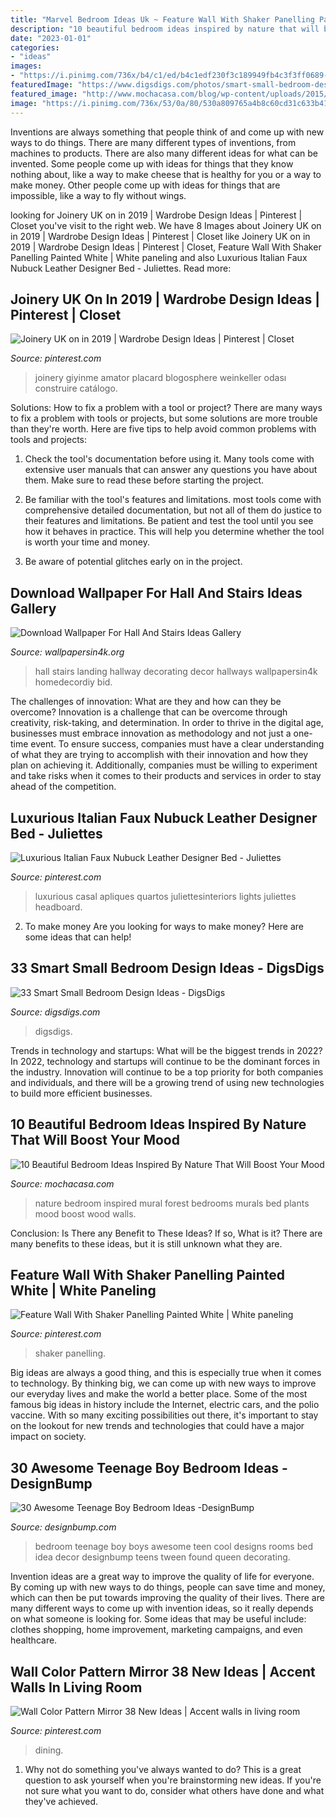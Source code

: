 ```yaml
---
title: "Marvel Bedroom Ideas Uk ~ Feature Wall With Shaker Panelling Painted White"
description: "10 beautiful bedroom ideas inspired by nature that will boost your mood"
date: "2023-01-01"
categories:
- "ideas"
images:
- "https://i.pinimg.com/736x/b4/c1/ed/b4c1edf230f3c189949fb4c3f3ff0689--dressing-room-design-dressing-room-closet.jpg?b=t"
featuredImage: "https://www.digsdigs.com/photos/smart-small-bedroom-design-ideas-22.jpg"
featured_image: "http://www.mochacasa.com/blog/wp-content/uploads/2015/12/bedroom-nature-forest-mural.jpg"
image: "https://i.pinimg.com/736x/53/0a/80/530a809765a4b8c60cd31c633b416218.jpg"
---
```



Inventions are always something that people think of and come up with new ways to do things. There are many different types of inventions, from machines to products. There are also many different ideas for what can be invented. Some people come up with ideas for things that they know nothing about, like a way to make cheese that is healthy for you or a way to make money. Other people come up with ideas for things that are impossible, like a way to fly without wings.

	

		
looking for Joinery UK on in 2019 | Wardrobe Design Ideas | Pinterest | Closet you've visit to the right web. We have 8 Images about Joinery UK on in 2019 | Wardrobe Design Ideas | Pinterest | Closet like Joinery UK on in 2019 | Wardrobe Design Ideas | Pinterest | Closet, Feature Wall With Shaker Panelling Painted White | White paneling and also Luxurious Italian Faux Nubuck Leather Designer Bed - Juliettes. Read more:
		
    
## Joinery UK On In 2019 | Wardrobe Design Ideas | Pinterest | Closet

<img loading=lazy src="https://i.pinimg.com/736x/b4/c1/ed/b4c1edf230f3c189949fb4c3f3ff0689--dressing-room-design-dressing-room-closet.jpg?b=t" onerror="this.onerror=null;this.src='https://tse2.mm.bing.net/th?id=OIP.1ffLhbPn2EPk4TWQF1kI_AHaMD&amp;pid=15.1';" alt="Joinery UK on in 2019 | Wardrobe Design Ideas | Pinterest | Closet">

_Source: pinterest.com_

>joinery giyinme amator placard blogosphere weinkeller odası construire catálogo. 

	

Solutions: How to fix a problem with a tool or project?
There are many ways to fix a problem with tools or projects, but some solutions are more trouble than they're worth. Here are five tips to help avoid common problems with tools and projects:
1. Check the tool's documentation before using it. Many tools come with extensive user manuals that can answer any questions you have about them. Make sure to read these before starting the project.

2. Be familiar with the tool's features and limitations. most tools come with comprehensive detailed documentation, but not all of them do justice to their features and limitations. Be patient and test the tool until you see how it behaves in practice. This will help you determine whether the tool is worth your time and money.

3. Be aware of potential glitches early on in the project.

    
## Download Wallpaper For Hall And Stairs Ideas Gallery

<img loading=lazy src="https://www.wallpapersin4k.org/wp-content/uploads/2017/04/Wallpaper-For-Hall-And-Stairs-Ideas-23.jpg" onerror="this.onerror=null;this.src='https://tse2.mm.bing.net/th?id=OIP.49Gy3pfHP1fAcxoXIfEuDwHaJ4&amp;pid=15.1';" alt="Download Wallpaper For Hall And Stairs Ideas Gallery">

_Source: wallpapersin4k.org_

>hall stairs landing hallway decorating decor hallways wallpapersin4k homedecordiy bid. 

	

The challenges of innovation: What are they and how can they be overcome?
Innovation is a challenge that can be overcome through creativity, risk-taking, and determination. In order to thrive in the digital age, businesses must embrace innovation as methodology and not just a one-time event. To ensure success, companies must have a clear understanding of what they are trying to accomplish with their innovation and how they plan on achieving it. Additionally, companies must be willing to experiment and take risks when it comes to their products and services in order to stay ahead of the competition.

    
## Luxurious Italian Faux Nubuck Leather Designer Bed - Juliettes

<img loading=lazy src="https://i.pinimg.com/736x/53/0a/80/530a809765a4b8c60cd31c633b416218.jpg" onerror="this.onerror=null;this.src='https://tse4.mm.bing.net/th?id=OIP.R4c140rBSqpRzexmSFJ_eQHaLG&amp;pid=15.1';" alt="Luxurious Italian Faux Nubuck Leather Designer Bed - Juliettes">

_Source: pinterest.com_

>luxurious casal apliques quartos juliettesinteriors lights juliettes headboard. 

	

2. To make money
Are you looking for ways to make money? Here are some ideas that can help!

    
## 33 Smart Small Bedroom Design Ideas - DigsDigs

<img loading=lazy src="https://www.digsdigs.com/photos/smart-small-bedroom-design-ideas-22.jpg" onerror="this.onerror=null;this.src='https://tse3.mm.bing.net/th?id=OIP.M6dH77nKvzVfQqwrfHAuDAHaJ3&amp;pid=15.1';" alt="33 Smart Small Bedroom Design Ideas - DigsDigs">

_Source: digsdigs.com_

>digsdigs. 

	

Trends in technology and startups: What will be the biggest trends in 2022?
In 2022, technology and startups will continue to be the dominant forces in the industry. Innovation will continue to be a top priority for both companies and individuals, and there will be a growing trend of using new technologies to build more efficient businesses.

    
## 10 Beautiful Bedroom Ideas Inspired By Nature That Will Boost Your Mood

<img loading=lazy src="http://www.mochacasa.com/blog/wp-content/uploads/2015/12/bedroom-nature-forest-mural.jpg" onerror="this.onerror=null;this.src='https://tse4.mm.bing.net/th?id=OIP.7LXNC1g24fHsx8LAkAYgLQHaLJ&amp;pid=15.1';" alt="10 Beautiful Bedroom Ideas Inspired By Nature That Will Boost Your Mood">

_Source: mochacasa.com_

>nature bedroom inspired mural forest bedrooms murals bed plants mood boost wood walls. 

	

Conclusion: Is There any Benefit to These Ideas? If so, What is it?
There are many benefits to these ideas, but it is still unknown what they are.

    
## Feature Wall With Shaker Panelling Painted White | White Paneling

<img loading=lazy src="https://i.pinimg.com/736x/06/40/a6/0640a6cabac334e087965caf5b756fc4.jpg" onerror="this.onerror=null;this.src='https://tse2.mm.bing.net/th?id=OIP.hE2KZ_xT_0z8FFaiYkv9wwHaJ3&amp;pid=15.1';" alt="Feature Wall With Shaker Panelling Painted White | White paneling">

_Source: pinterest.com_

>shaker panelling. 

	

Big ideas are always a good thing, and this is especially true when it comes to technology. By thinking big, we can come up with new ways to improve our everyday lives and make the world a better place. Some of the most famous big ideas in history include the Internet, electric cars, and the polio vaccine. With so many exciting possibilities out there, it's important to stay on the lookout for new trends and technologies that could have a major impact on society.

    
## 30 Awesome Teenage Boy Bedroom Ideas -DesignBump

<img loading=lazy src="https://designbump.com/wp-content/uploads/2014/10/teenage-boys-bedroom-ideas-007.jpg" onerror="this.onerror=null;this.src='https://tse1.mm.bing.net/th?id=OIP.LDFzvFKJXD5Cf9THLPNeRAHaJ4&amp;pid=15.1';" alt="30 Awesome Teenage Boy Bedroom Ideas -DesignBump">

_Source: designbump.com_

>bedroom teenage boy boys awesome teen cool designs rooms bed idea decor designbump teens tween found queen decorating. 

	

Invention ideas are a great way to improve the quality of life for everyone. By coming up with new ways to do things, people can save time and money, which can then be put towards improving the quality of their lives. There are many different ways to come up with invention ideas, so it really depends on what someone is looking for. Some ideas that may be useful include: clothes shopping, home improvement, marketing campaigns, and even healthcare.

    
## Wall Color Pattern Mirror 38 New Ideas | Accent Walls In Living Room

<img loading=lazy src="https://i.pinimg.com/736x/57/ca/2c/57ca2cb3565212553740eb29bb26be2c.jpg" onerror="this.onerror=null;this.src='https://tse3.mm.bing.net/th?id=OIP.gNBrrMocY0Yn6-ncwVkpawAAAA&amp;pid=15.1';" alt="Wall Color Pattern Mirror 38 New Ideas | Accent walls in living room">

_Source: pinterest.com_

>dining. 

	

1. Why not do something you've always wanted to do? This is a great question to ask yourself when you're brainstorming new ideas. If you're not sure what you want to do, consider what others have done and what they've achieved.

